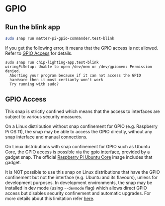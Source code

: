 # GPIO

## Run the blink app
```bash
sudo snap run matter-pi-gpio-commander.test-blink
```

If you get the following error, it means that the GPIO access is not allowed. Refer to [GPIO Access](#gpio-access) for details.
```
sudo snap run chip-lighting-app.test-blink
wiringPiSetup: Unable to open /dev/mem or /dev/gpiomem: Permission denied.
  Aborting your program because if it can not access the GPIO
  hardware then it most certianly won't work
  Try running with sudo?
```

## GPIO Access

This snap is strictly confined which means that the access to interfaces are subject to various security measures.

On a Linux distribution without snap confinement for GPIO (e.g. Raspberry Pi OS 11), the snap may be able to access the GPIO directly, without any snap interface and manual connections.

On Linux distributions with snap confinement for GPIO such as Ubuntu Core, the GPIO access is possible via the [gpio interface](https://snapcraft.io/docs/gpio-interface), provided by a gadget snap. 
The official [Raspberry Pi Ubuntu Core](https://ubuntu.com/download/raspberry-pi-core) image includes that gadget.

It is NOT possible to use this snap on Linux distributions that have the GPIO confinement but not the interface (e.g. Ubuntu and its flavours), unless for development purposes. In development environments, the snap may be installed in dev mode (using `--devmode` flag) which allows direct GPIO access but disables security confinement and automatic upgrades. For more details about this limitation refer [here](https://forum.snapcraft.io/t/confined-access-to-gpio-on-classic-ubuntu/29235).
